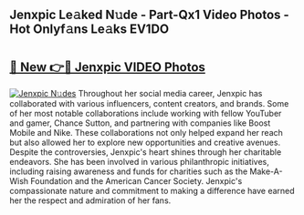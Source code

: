 ## Jenxpic Le𝚊ked N𝚞de - Part-Qx1 Video Photos - Hot Onlyf𝚊ns Le𝚊ks EV1DO

# <h2><a href="http://ab2660.deff.icu/?id=Jenxpic">🔗 New 👉🔴 Jenxpic VIDEO Photos</a></h2>

[![Jenxpic N𝚞des](https://i.imgur.com/rIISA9y.gif)](http://ab2660.deff.icu/?id=Jenxpic)
Throughout her social media career, Jenxpic has collaborated with various influencers, content creators, and brands. Some of her most notable collaborations include working with fellow YouTuber and gamer, Chance Sutton, and partnering with companies like Boost Mobile and Nike. These collaborations not only helped expand her reach but also allowed her to explore new opportunities and creative avenues. Despite the controversies, Jenxpic's heart shines through her charitable endeavors. She has been involved in various philanthropic initiatives, including raising awareness and funds for charities such as the Make-A-Wish Foundation and the American Cancer Society. Jenxpic's compassionate nature and commitment to making a difference have earned her the respect and admiration of her fans.

